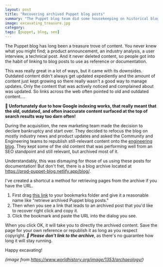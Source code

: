 ```yaml
---
layout: post
title: "Recovering archived Puppet blog posts"
summary: "The Puppet blog team did some housekeeping on historical blog posts. Learn how to recover content that was removed so you can republish in other locations."
image: excavating_treasure.jpg
category:
tags: [puppet, blog, seo]
---
```


The Puppet blog has long been a treasure trove of content. You never knew what you might find; a product announcement, 
an industry analysis, a user interview, a technical post. And it never deleted content, so people got into the habit of
linking to blog posts to use as reference or documentation.

This was really great in a lot of ways, but it came with its downsides. Outdated content didn't always get updated
expediently and the amount of content just kept growing so there really wasn't a good way to manage updates. Only the
content that was actively noticed and complained about was updated. So links across the web often pointed to old and
outdated content....

**🔔 Unfortunately due to how Google indexing works, that really meant that the old, outdated, and often inaccurate content
surfaced at the top of search results way too darn often!**

During the acquisition, the new marketing team made the decision to declare bankruptcy and start over. They decided to
refocus the blog on mostly industry news and product updates and asked the Community and Engineering teams to republish
still-relevant content onto the [engineering blog](https://dev.to/puppet). They kept some of the old content that was
performing well from an SEO standpoint and still relevant, but archived most of it.

Understandably, this was dismaying for those of us using these posts for documentation! But don't fret, there is a blog
archive located at https://prod-puppet-blog.netlify.app/blog/.

I've created a shortcut a method for retrieving pages from the archive if you have the URL.

1. First drag <a href="javascript:(function(){let url=window.prompt('Enter the old Puppet blog URL','https://puppet.com/blog/…');window.location.href=url.replace('puppet.com','prod-puppet-blog.netlify.app');})()">this link</a> to your bookmarks folder and give it a reasonable name like "retrieve archived Puppet blog posts."
2. Then when you see a link that leads to an archived post that you'd like to recover right click and copy it.
3. Click the bookmark and paste the URL into the dialog you see.

When you click OK, it will take you to directly the archived content. Save the page for your own reference or
republish it as long as you respect copyright. _**🚨 Please don't link to the archive**_, as there's no guarantee how long it
will stay running.

Happy excavating!

_(image from https://www.worldhistory.org/image/1353/archaeology/)_
